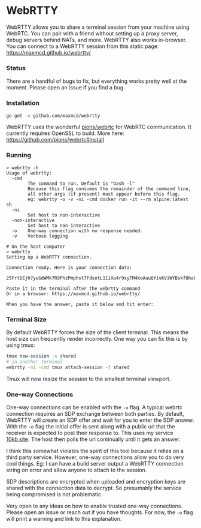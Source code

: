 # WebRTTY

WebRTTY allows you to share a terminal session from your machine using WebRTC. You can pair with a friend without setting up a proxy server, debug servers behind NATs, and more. WebRTTY also works in-browser. You can connect to a WebRTTY session from this static page:  https://maxmcd.github.io/webrtty/

### Status

There are a handful of bugs to fix, but everything works pretty well at the moment. Please open an issue if you find a bug. 

### Installation
```bash
go get -u github.com/maxmcd/webrtty
```
WebRTTY uses the wonderful [pions/webrtc](https://github.com/pions/webrtc) for WebRTC communication. It currently requires OpenSSL to build. More here: https://github.com/pions/webrtc#install

### Running

```shell
> webrtty -h 
Usage of webrtty:
  -cmd
        The command to run. Default is "bash -l"
        Because this flag consumes the remainder of the command line,
        all other args (if present) must appear before this flag.
        eg: webrtty -o -v -ni -cmd docker run -it --rm alpine:latest sh
  -ni
        Set host to non-interactive
  -non-interactive
        Set host to non-interactive
  -o    One-way connection with no response needed.
  -v    Verbose logging
```

```shell
# On the host computer
> webrtty
Setting up a WebRTTY connection.

Connection ready. Here is your connection data:

25FrtDEjh7yuGdWMk7R9PhzPmphst7FdsotL11iXa4r9xyTM4koAauQYivKViWYBskf8habEc5vHf3DZge5VivuAT79uSCvzc6aL2M11kcUn9rzb4DX4...

Paste it in the terminal after the webrtty command
Or in a browser: https://maxmcd.github.io/webrtty/

When you have the answer, paste it below and hit enter:
```

### Terminal Size

By default WebRTTY forces the size of the client terminal. This means the host size can frequently render incorrectly. One way you can fix this is by using tmux:

```bash 
tmux new-session -s shared
# in another terminal
webrtty -ni -cmd tmux attach-session -t shared
```
Tmux will now resize the session to the smallest terminal viewport.

### One-way Connections

One-way connections can be enabled with the `-o` flag. A typical webrtc connection requires an SDP exchange between both parties. By default, WebRTTY will create an SDP offer and wait for you to enter the SDP answer. With the `-o` flag the initial offer is sent along with a public url that the receiver is expected to post their response to. This uses my service [10kb.site](https://www.10kb.site). The host then polls the url continually until it gets an answer.

I think this somewhat violates the spirit of this tool because it relies on a third party service. However, one-way connections allow you to do very cool things. Eg: I can have a build server output a WebRTTY connection string on error and allow anyone to attach to the session.

SDP descriptions are encrypted when uploaded and encryption keys are shared with the connection data to decrypt. So presumably the service being compromised is not problematic.

Very open to any ideas on how to enable trusted one-way connections. Please open an issue or reach out if you have thoughts. For now, the `-o` flag will print a warning and link to this explanation. 

